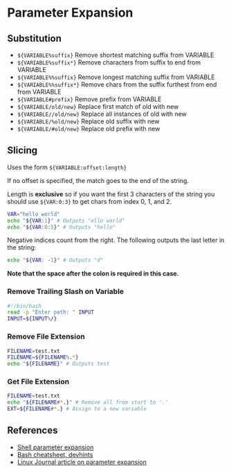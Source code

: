 # Parameter Expansion

Substitution
------------
* `${VARIABLE%suffix}` Remove shortest matching suffix from VARIABLE
* `${VARIABLE%suffix*}` Remove characters from suffix to end from VARIABLE
* `${VARIABLE%%suffix}` Remove longest matching suffix from VARIABLE
* `${VARIABLE%%suffix*}` Remove chars from the suffix furthest from end from VARIABLE
* `${VARIABLE#prefix}` Remove prefix from VARIABLE
* `${VARIABLE/old/new}` Replace first match of old with new
* `${VARIABLE//old/new}` Replace all instances of old with new
* `${VARIABLE/%old/new}` Replace old suffix with new
* `${VARIABLE/#old/new}` Replace old prefix with new

Slicing
-------
Uses the form `${VARIABLE:offset:length}`

If no offset is specified, the match goes to the end of the string.

Length is **exclusive** so if you want the first 3 characters of the string you should use `${VAR:0:3}` to get chars from index 0, 1, and 2.

```bash
VAR="hello world"
echo "${VAR:1}" # Outputs "ello world"
echo "${VAR:0:5}" # Outputs "hello"
```

Negative indices count from the right. The following outputs the last letter in the string:

```bash
echo "${VAR: -1}" # Outputs "d"
```
__Note that the space after the colon is required in this case.__

### Remove Trailing Slash on Variable
```bash
#!/bin/bash
read -p "Enter path: " INPUT
INPUT=${INPUT%/}
```

### Remove File Extension
```bash
FILENAME=test.txt
FILENAME=${FILENAME%.*}
echo "${FILENAME}" # Outputs test
```

### Get File Extension
```bash
FILENAME=test.txt
echo "${FILENAME#*.}" # Remove all from start to '.'
EXT=${FILENAME#*.} # Assign to a new variable
```


References
----------
* [Shell parameter expansion][2]
* [Bash cheatsheet, devhints][1]
* [Linux Journal article on parameter expansion][3]

[1]: https://devhints.io/bash
[2]: https://www.gnu.org/software/bash/manual/html_node/Shell-Parameter-Expansion.html
[3]: https://www.linuxjournal.com/content/bash-parameter-expansion
